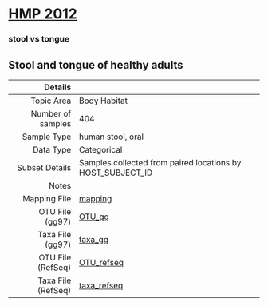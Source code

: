 # [HMP 2012]( ../docs/hmp.html )

### stool vs tongue
## Stool and tongue of healthy adults

| Details        |             |
| -----------------------: |-------------|
| Topic Area | Body Habitat
| Number of samples | 404
| Sample Type | human stool, oral
| Data Type | Categorical
| Subset Details | Samples collected from paired locations by HOST_SUBJECT_ID
| Notes | 
| Mapping File | [mapping]( ../datasets/hmp/mapping-stool-tongue-paired.txt)
| OTU File (gg97) | [OTU_gg]( ../datasets/hmp/gg/otutable.txt.zip)
| Taxa File (gg97) | [taxa_gg]( ../datasets/hmp/gg/taxatable.txt)
| OTU File (RefSeq) | [OTU_refseq]( ../datasets/hmp/refseq/otutable.txt)
| Taxa File (RefSeq) | [taxa_refseq]( ../datasets/hmp/refseq/taxatable.txt)